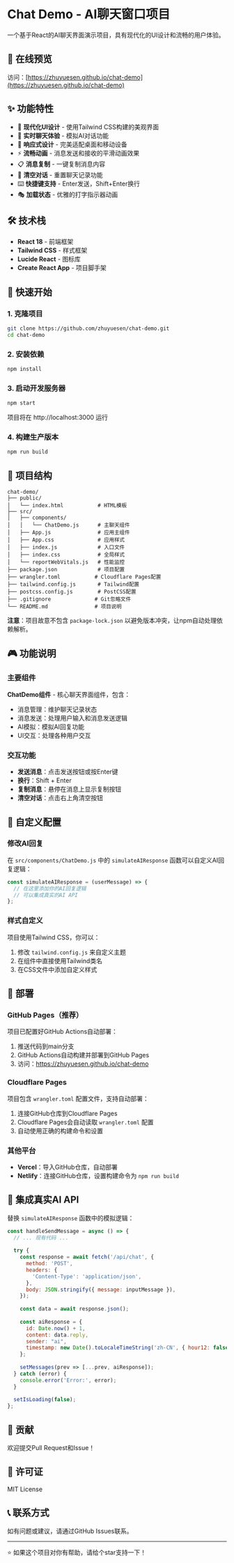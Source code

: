 # Chat Demo - AI聊天窗口项目

一个基于React的AI聊天界面演示项目，具有现代化的UI设计和流畅的用户体验。

## 🎯 在线预览

访问：[https://zhuyuesen.github.io/chat-demo](https://zhuyuesen.github.io/chat-demo)

## ✨ 功能特性

- 🎨 **现代化UI设计** - 使用Tailwind CSS构建的美观界面
- 💬 **实时聊天体验** - 模拟AI对话功能
- 📱 **响应式设计** - 完美适配桌面和移动设备
- ⚡ **流畅动画** - 消息发送和接收的平滑动画效果
- 📋 **消息复制** - 一键复制消息内容
- 🔄 **清空对话** - 重置聊天记录功能
- ⌨️ **快捷键支持** - Enter发送，Shift+Enter换行
- 🎭 **加载状态** - 优雅的打字指示器动画

## 🛠️ 技术栈

- **React 18** - 前端框架
- **Tailwind CSS** - 样式框架
- **Lucide React** - 图标库
- **Create React App** - 项目脚手架

## 🚀 快速开始

### 1. 克隆项目

```bash
git clone https://github.com/zhuyuesen/chat-demo.git
cd chat-demo
```

### 2. 安装依赖

```bash
npm install
```

### 3. 启动开发服务器

```bash
npm start
```

项目将在 http://localhost:3000 运行

### 4. 构建生产版本

```bash
npm run build
```

## 📁 项目结构

```
chat-demo/
├── public/
│   └── index.html           # HTML模板
├── src/
│   ├── components/
│   │   └── ChatDemo.js      # 主聊天组件
│   ├── App.js               # 应用主组件
│   ├── App.css              # 应用样式
│   ├── index.js             # 入口文件
│   ├── index.css            # 全局样式
│   └── reportWebVitals.js   # 性能监控
├── package.json             # 项目配置
├── wrangler.toml           # Cloudflare Pages配置
├── tailwind.config.js       # Tailwind配置
├── postcss.config.js        # PostCSS配置
├── .gitignore              # Git忽略文件
└── README.md               # 项目说明
```

**注意**：项目故意不包含 `package-lock.json` 以避免版本冲突，让npm自动处理依赖解析。

## 🎮 功能说明

### 主要组件

**ChatDemo组件** - 核心聊天界面组件，包含：
- 消息管理：维护聊天记录状态
- 消息发送：处理用户输入和消息发送逻辑
- AI模拟：模拟AI回复功能
- UI交互：处理各种用户交互

### 交互功能

- **发送消息**：点击发送按钮或按Enter键
- **换行**：Shift + Enter
- **复制消息**：悬停在消息上显示复制按钮
- **清空对话**：点击右上角清空按钮

## 🔧 自定义配置

### 修改AI回复

在 `src/components/ChatDemo.js` 中的 `simulateAIResponse` 函数可以自定义AI回复逻辑：

```javascript
const simulateAIResponse = (userMessage) => {
  // 在这里添加你的AI回复逻辑
  // 可以集成真实的AI API
};
```

### 样式自定义

项目使用Tailwind CSS，你可以：

1. 修改 `tailwind.config.js` 来自定义主题
2. 在组件中直接使用Tailwind类名
3. 在CSS文件中添加自定义样式

## 🚀 部署

### GitHub Pages（推荐）

项目已配置好GitHub Actions自动部署：

1. 推送代码到main分支
2. GitHub Actions自动构建并部署到GitHub Pages
3. 访问：https://zhuyuesen.github.io/chat-demo

### Cloudflare Pages

项目包含 `wrangler.toml` 配置文件，支持自动部署：

1. 连接GitHub仓库到Cloudflare Pages
2. Cloudflare Pages会自动读取 `wrangler.toml` 配置
3. 自动使用正确的构建命令和设置

### 其他平台

- **Vercel**：导入GitHub仓库，自动部署
- **Netlify**：连接GitHub仓库，设置构建命令为 `npm run build`

## 🔮 集成真实AI API

替换 `simulateAIResponse` 函数中的模拟逻辑：

```javascript
const handleSendMessage = async () => {
  // ... 现有代码 ...
  
  try {
    const response = await fetch('/api/chat', {
      method: 'POST',
      headers: {
        'Content-Type': 'application/json',
      },
      body: JSON.stringify({ message: inputMessage }),
    });
    
    const data = await response.json();
    
    const aiResponse = {
      id: Date.now() + 1,
      content: data.reply,
      sender: "ai",
      timestamp: new Date().toLocaleTimeString('zh-CN', { hour12: false })
    };
    
    setMessages(prev => [...prev, aiResponse]);
  } catch (error) {
    console.error('Error:', error);
  }
  
  setIsLoading(false);
};
```

## 🤝 贡献

欢迎提交Pull Request和Issue！

## 📄 许可证

MIT License

## 📞 联系方式

如有问题或建议，请通过GitHub Issues联系。

---

⭐ 如果这个项目对你有帮助，请给个star支持一下！